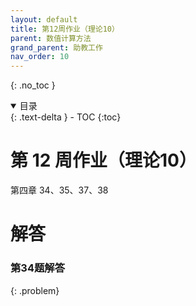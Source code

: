 ```yaml
---
layout: default
title: 第12周作业（理论10） 
parent: 数值计算方法
grand_parent: 助教工作
nav_order: 10
---
```


{: .no_toc }

<details open markdown="block">
  <summary>
    目录
  </summary>
  {: .text-delta }
- TOC
{:toc}
</details>

# 第 12 周作业（理论10）

第四章 34、35、37、38

# 解答

### 第34题解答

{: .problem}
>   










